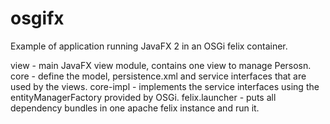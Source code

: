 # osgifx
Example of application running JavaFX 2 in an OSGi felix container.

view - main JavaFX view module, contains one view to manage Persosn.
core - define the model, persistence.xml and service interfaces that are used by the views.
core-impl - implements the service interfaces using the entityManagerFactory provided by OSGi.
felix.launcher - puts all dependency bundles in one apache felix instance and run it.
